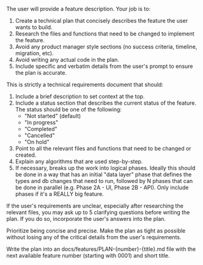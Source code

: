 The user will provide a feature description. Your job is to:

1. Create a technical plan that concisely describes the feature the user wants to build.
2. Research the files and functions that need to be changed to implement the feature.
3. Avoid any product manager style sections (no success criteria, timeline, migration, etc).
4. Avoid writing any actual code in the plan.
5. Include specific and verbatim details from the user's prompt to ensure the plan is accurate.

This is strictly a technical requirements document that should:

1. Include a brief description to set context at the top.
2. Include a status section that describes the current status of the feature. The status should be one of the following:
   - "Not started" (default)
   - "In progress"
   - "Completed"
   - "Cancelled"
   - "On hold"
3. Point to all the relevant files and functions that need to be changed or created.
4. Explain any algorithms that are used step-by-step.
5. If necessary, breaks up the work into logical phases. Ideally this should be done in a way that has an initial "data layer" phase that defines the types and db changes that need to run, followed by N phases that can be done in parallel (e.g. Phase 2A - UI, Phase 2B - API). Only include phases if it's a REALLY big feature.

If the user's requirements are unclear, especially after researching the relevant files, you may ask up to 5 clarifying questions before writing the plan. If you do so, incorporate the user's answers into the plan.

Prioritize being concise and precise. Make the plan as tight as possible without losing any of the critical details from the user's requirements.

Write the plan into an docs/features/PLAN-{number}-{title}.md file with the next available feature number (starting with 0001) and short title.
